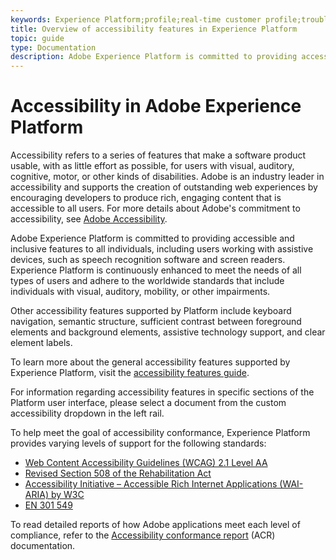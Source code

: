 ```yaml
---
keywords: Experience Platform;profile;real-time customer profile;troubleshooting;API;unified profile;Unified Profile;unified;Profile;rtcp;XDM graphs
title: Overview of accessibility features in Experience Platform
topic: guide
type: Documentation
description: Adobe Experience Platform is committed to providing accessible and inclusive features to all individuals.
---
```


# Accessibility in Adobe Experience Platform

Accessibility refers to a series of features that make a software product usable, with as little effort as possible, for users with visual, auditory, cognitive, motor, or other kinds of disabilities. Adobe is an industry leader in accessibility and supports the creation of outstanding web experiences by encouraging developers to produce rich, engaging content that is accessible to all users. For more details about Adobe's commitment to accessibility, see [Adobe Accessibility](https://www.adobe.com/accessibility.html).

Adobe Experience Platform is committed to providing accessible and inclusive features to all individuals, including users working with assistive devices, such as speech recognition software and screen readers. Experience Platform is continuously enhanced to meet the needs of all types of users and adhere to the worldwide standards that include individuals with visual, auditory, mobility, or other impairments.

Other accessibility features supported by Platform include keyboard navigation, semantic structure, sufficient contrast between foreground elements and background elements, assistive technology support, and clear element labels. 

To learn more about the general accessibility features supported by Experience Platform, visit the [accessibility features guide](features.md). 

For information regarding accessibility features in specific sections of the Platform user interface, please select a document from the custom accessibility dropdown in the left rail.

To help meet the goal of accessibility conformance, Experience Platform provides varying levels of support for the following standards:

* [Web Content Accessibility Guidelines (WCAG) 2.1 Level AA](https://www.w3.org/TR/WCAG/)
* [Revised Section 508 of the Rehabilitation Act](https://www.access-board.gov/guidelines-and-standards/communications-and-it/about-the-ict-refresh/final-rule/text-of-the-standards-and-guidelines)
* [Accessibility Initiative – Accessible Rich Internet Applications (WAI-ARIA) by W3C](https://www.w3.org/WAI/standards-guidelines/aria/)
* [EN 301 549](https://en.wikipedia.org/wiki/EN_301_549)

To read detailed reports of how Adobe applications meet each level of compliance, refer to the [Accessibility conformance report](https://www.adobe.com/accessibility/compliance.html) (ACR) documentation.